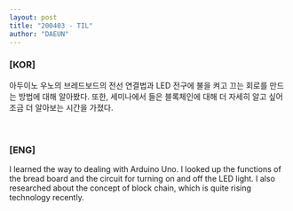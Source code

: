 ```yaml
---
layout: post
title: "200403 - TIL"
author: "DAEUN"
---
```


### [KOR]
아두이노 우노의 브레드보드의 전선 연결법과 LED 전구에 불을 켜고 끄는 회로를 만드는 방법에 대해 알아봤다. 또한, 세미나에서 들은 블록체인에 대해 더 자세히 알고 싶어 조금 더 알아보는 시간을 가졌다.
<br><br><br>
### [ENG]
I learned the way to dealing with Arduino Uno. I looked up the functions of the bread board and the circuit for turning on and off the LED light. I also researched about the concept of block chain, which is quite rising technology recently.